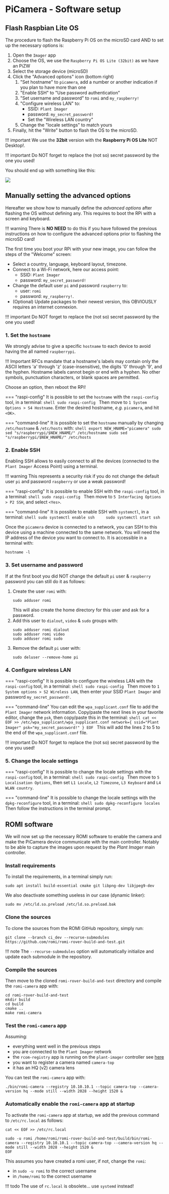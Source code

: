 # PiCamera - Software setup

## Flash Raspbian Lite OS

The procedure to flash the Raspberry Pi OS on the microSD card AND to set up the necessary options is:

1. Open the `Imager` app
2. Choose the OS, we use the `Raspberry Pi OS Lite (32bit)` as we have an PiZW
3. Select the storage device (microSD)
4. Click the "Advanced options" icon (bottom right)
   1. "Set hostname" to `picamera`, add a number or another indication if you plan to have more than one 
   2. "Enable SSH" to "Use password authentication"
   3. "Set username and password" to `romi` and `my_raspberry!`
   4. "Configure wireless LAN" to:
      - SSID: `Plant Imager`
      - password: `my_secret_password!`
      - Set the "Wireless LAN country"
   5. Change the "locale settings" to match yours
5. Finally, hit the "Write" button to flash the OS to the microSD.

!!! important
    We use the **32bit** version with the **Raspberry Pi OS Lite** NOT Desktop!.

!!! important
    Do NOT forget to replace the (not so) secret password by the one you used!

You should end up with something like this:

![](../../assets/images/plant_imager_v3/rpi_imager_advanced_options-picamera.png)


## Manually setting the advanced options
Hereafter we show how to manually define the _advanced options_ after flashing the OS without defining any.
This requires to boot the RPi with a screen and keyboard.

!!! warning
    There is **NO NEED** to do this if you have followed the previous instructions on how to configure the advanced options prior to flashing the microSD card!

The first time you boot your RPi with your new image, you can follow the steps of the "Welcome" screen:

* Select a country, language, keyboard layout, timezone.
* Connect to a Wi-Fi network, here our access point:
  * SSID: `Plant Imager`
  * password: `my_secret_password!`
* Change the default user `pi` and password `raspberry` to:
  * user: `romi` 
  * password: `my_raspberry!`.
* (Optional) Update packages to their newest version, this OBVIOUSLY requires an internet connexion.

!!! important
    Do NOT forget to replace the (not so) secret password by the one you used!


### 1. Set the `hostname`
We strongly advise to give a specific `hostname` to each device to avoid having the all named `raspberrypi`.

!!! Important
    RFCs mandate that a hostname's labels may contain only the ASCII letters 'a' through 'z' (case-insensitive), the digits '0' through '9', and the hyphen.
    Hostname labels cannot begin or end with a hyphen.
    No other symbols, punctuation characters, or blank spaces are permitted.

Choose an option, then reboot the RPi!

=== "raspi-config"
    It is possible to set the `hostname` with the `raspi-config` tool, in a terminal:
    ```shell
    sudo raspi-config
    ```
    Then move to `1 System Options > S4 Hostname`.
    Enter the desired hostname, _e.g._ `picamera`, and hit `<OK>`.

=== "command-line"
    It is possible to set the `hostname` manually by changing `/etc/hostname` & `/etc/hosts` with:
    ```shell
    export NEW_HNAME="picamera"
    sudo sed "s/raspberrypi/$NEW_HNAME/" /etc/hostname
    sudo sed "s/raspberrypi/$NEW_HNAME/" /etc/hosts
    ```


### 2. Enable SSH
Enabling SSH allows to easily connect to all the devices (connected to the `Plant Imager` Access Point) using a terminal.

!!! warning
    This represents a security risk if you do not change the default user `pi` and password `raspberry` or use a weak password!

=== "raspi-config"
    It is possible to enable SSH with the `raspi-config` tool, in a terminal:
    ```shell
    sudo raspi-config
    ```
    Then move to `5 Interfacing Options > P2 SSH`, and select `<Yes>`.

=== "command-line"
    It is possible to enable SSH with `systemctl`, in a terminal:
    ```shell
    sudo systemctl enable ssh    
    sudo systemctl start ssh    
    ```

Once the `picamera` device is connected to a network, you can SSH to this device using a machine connected to the same network.
You will need the IP address of the device you want to connect to.
It is accessible in a terminal with:
```shell
hostname -l
```

### 3. Set username and password
If at the first boot you did NOT change the default `pi` user & `raspberry` password you can still do it as follows:

1. Create the user `romi` with:
    ```shell
    sudo adduser romi
    ```
    This will also create the home directory for this user and ask for a password.
2. Add this user to `dialout`, `video` & `sudo` groups with:
    ```shell
    sudo adduser romi dialout
    sudo adduser romi video
    sudo adduser romi sudo
    ```
3. Remove the default `pi` user with:
    ```shell
    sudo deluser --remove-home pi
    ```

### 4. Configure wireless LAN

=== "raspi-config"
    It is possible to configure the wireless LAN with the `raspi-config` tool, in a terminal:
    ```shell
    sudo raspi-config
    ```
    Then move to `1 System options > S2 Wireless LAN`, then enter your SSID `Plant Imager` and password `my_secret_password!`.

=== "command-line"
    You can edit the `wpa_supplicant.conf` file to add the `Plant Imager` network information.
    Copy/paste the next lines in your favorite editor, change the `psk`, then copy/paste this in the terminal:
    ```shell
    cat << EOF >> /etc/wpa_supplicant/wpa_supplicant.conf
    network={
      ssid="Plant Imager"
      psk="my_secret_password!"
    }
    EOF
    ```
    This will add the lines 2 to 5 to the end of the `wpa_supplicant.conf` file.

!!! important
    Do NOT forget to replace the (not so) secret password by the one you used!

### 5. Change the locale settings

=== "raspi-config"
    It is possible to change the locale settings with the `raspi-config` tool, in a terminal:
    ```shell
    sudo raspi-config
    ```
    Then move to `5 Localisation Options`, then set `L1 Locale`, `L2 Timezone`, `L3 Keyboard` and `L4 WLAN country`.

=== "command-line"
    It is possible to change the locale settings with the `dpkg-reconfigure` tool, in a terminal:
    ```shell
    sudo dpkg-reconfigure locales
    ```
    Then follow the instructions in the terminal prompt. 


## ROMI software
We will now set up the necessary ROMI software to enable the camera and make the PiCamera device communicate with the main controller.
Notably to be able to capture the images upon request by the _Plant Imager_ main controller.

### Install requirements
To install the requirements, in a terminal simply run:
```shell
sudo apt install build-essential cmake git libpng-dev libjpeg9-dev
```

We also deactivate something useless in our case (dynamic linker):
```shell
sudo mv /etc/ld.so.preload /etc/ld.so.preload.bak
```

### Clone the sources
To clone the sources from the ROMI GitHub repository, simply run:
```shell
git clone --branch ci_dev --recurse-submodules https://github.com/romi/romi-rover-build-and-test.git
```

!!! note
    The `--recurse-submodules` option will automatically initialize and update each submodule in the repository.

### Compile the sources
Then move to the cloned `romi-rover-build-and-test` directory and compile the `romi-camera` app with:
```shell
cd romi-rover-build-and-test
mkdir build
cd build
cmake ..
make romi-camera
```

### Test the `romi-camera` app
Assuming:

* everything went well in the previous steps
* you are connected to the `Plant Imager` network
* the `rcom-registry` app is running on the `plant-imager` controller see [here](https://docs.romi-project.eu/plant_imager/build_v3/plantimager_controller/#configure-rcom)
* you want to register a camera named `camera-top`
* it has an HQ (v2) camera lens

You can test the `romi-camera` app with:
```shell
./bin/romi-camera --registry 10.10.10.1 --topic camera-top --camera-version hq --mode still --width 2028 --height 1520 &
```

### Automatically enable the `romi-camera` app at startup
To activate the `romi-camera` app at startup, we add the previous command to `/etc/rc.local` as follows:
```shell
cat << EOF >> /etc/rc.local

sudo -u romi /home/romi/romi-rover-build-and-test/build/bin/romi-camera --registry 10.10.10.1 --topic camera-top --camera-version hq --mode still --width 2028 --height 1520 &
EOF
```

This assumes you have created a romi user, if not, change the `romi`:

* in `sudo -u romi` to the correct username
* in `/home/romi` to the correct username

!!! todo
    The use of `rc.local` is obsolete... use `systemd` instead!